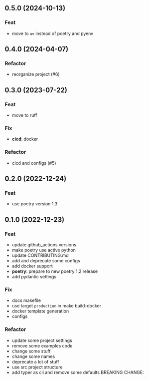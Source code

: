 ## 0.5.0 (2024-10-13)

### Feat

- move to `uv` instead of poetry and pyenv

## 0.4.0 (2024-04-07)

### Refactor

- reorganize project (#6)

## 0.3.0 (2023-07-22)

### Feat

- move to ruff

### Fix

- **cicd**: docker

### Refactor

- cicd and configs (#5)

## 0.2.0 (2022-12-24)

### Feat

- use poetry version 1.3

## 0.1.0 (2022-12-23)

### Feat

- update github_actions versions
- make poetry use active python
- update CONTRIBUTING.md
- add and deprecate some configs
- add docker support
- **poetry**: prepare to new poetry 1.2 release
- add pydantic settings

### Fix

- docs makefile
- use target `production` in make build-docker
- docker template generation
- configs

### Refactor

- update some project settings
- remove some examples code
- change some stuff
- change some names
- deprecate a lot of stuff
- use src project structure
- add typer as cli and remove some defaults BREAKING CHANGE:
